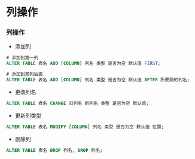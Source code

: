 # 列操作


### 列操作

* 添加列

```sql
# 添加到第一列
ALTER TABLE 表名 ADD [COLUMN] 列名 类型 是否为空 默认值 FIRST;

# 添加到某列后面
ALTER TABLE 表名 ADD [COLUMN] 列名 类型 是否为空 默认值 AFTER 所要跟的列名;
```

* 更改列名

```sql
ALTER TABLE 表名 CHANGE 旧列名 新列名 类型 是否为空 默认值;
```

* 更新列类型

```sql
ALTER TABLE 表名 MODIFY [COLUMN] 列名 类型 是否为空 默认值 位置;
```

* 删除列

```sql
ALTER TABLE 表名 DROP 列名, DROP 列名;
```

